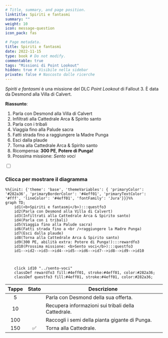 ```yaml
---
# Title, summary, and page position.
linktitle: Spiriti e fantasmi
summary: ""
weight: 10
icon: message-question
icon_pack: fas

# Page metadata.
title: Spiriti e fantasmi
date: 2022-11-15
type: book # Do not modify.
commentable: true
tags: "Missioni di Point Lookout"
hidden: true # Visibile nella sidebar
private: false # Nascosto dalle ricerche
---
```



<div class="fo3">

*Spiriti e fantasmi* è una missione del DLC *Point Lookout* di Fallout 3. È data da Desmond alla Villa di Calvert.

**Riassunto**:
1. Parla con Desmond alla Villa di Calvert
2. Infiltrati alla Cattedrale Arca & Spirito santo
3. Parla con i tribali
4. Viaggia fino alla Palude sacra
5. Fatti strada fino a raggiungere la Madre Punga
6. Esci dalla plaude
7. Torna alla Cattedrale Arca & Spirito santo
8. Ricompensa: **300 PE**, **Potere di Punga!**
9. Prossima missione: *Sento voci*

<section class="chart-collapse">
<input type="checkbox" name="collapse2" id="handle2">
<h3 class="handle">
<label for="handle2">Clicca per mostrare il diagramma</label>
</h3>
<div class="content">

```mermaid
%%{init: {'theme': 'base', 'themeVariables': { 'primaryColor': '#282a36', 'primaryBorderColor': '#4eff01', 'primaryTextColor': '#fff', 'lineColor': '#4eff01', 'fontFamily': 'Jura'}}}%%
graph TD;
    id1(<b>Spiriti e fantasmi</b>):::questfo3
    id2(Parla con Desmond alla Villa di Calvert)
    id3(Infiltrati alla Cattedrale Arca & Spirito santo)
    id4(Parla con i tribali)
    id5(Viaggia fino alla Palude sacra)
    id6(Fatti strada fino a <br />raggiungere la Madre Punga)
    id7(Esci dalla plaude) 
    id8(Torna alla Cattedrale Arca & Spirito santo)
    id9(300 PE, abilità extra: Potere di Punga!):::rewardfo3
    id10(Prossima missione: <b>Sento voci</b>):::questfo3
    id1-->id2-->id3-->id4-->id5-->id6-->id7-->id8-->id9-->id10
    
    
    
    click id10 "../sento-voci"
    classDef rewardfo3 fill:#4eff01, stroke:#4eff01, color:#282a36;
    classDef questfo3 fill:#4eff01, stroke:#4eff01, color:#282a36;
```

</div>
</section>

| Tappe |       Stato        | Descrizione                                         |
|:-----:|:------------------:| --------------------------------------------------- |
|   5   |                    | Parla con Desmond della sua offerta.                |
|  10   |                    | Recupera informazioni sui tribali della Cattedrale. |
|  100  |                    | Raccogli i semi della pianta gigante di Punga.      |
|  150  | :white_check_mark: | Torna alla Cattedrale.                              |





</div>